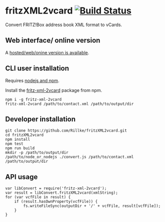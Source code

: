 # fritzXML2vcard [![Build Status](https://api.travis-ci.com/Rillke/fritzXML2vcard.svg?branch=master)](https://travis-ci.com/Rillke/fritzXML2vcard)

Convert FRITZ!Box address book XML format to vCards.

## Web interface/ online version

A [hosted/web/onine version is available](https://blog.rillke.com/fritzXML2vcard/).

## CLI user installation

Requires [nodejs and npm](https://nodejs.org/en/download/).

Install the [fritz-xml-2vcard](https://www.npmjs.com/package/fritz-xml-2vcard) package from npm.

```
npm i -g fritz-xml-2vcard
fritz-xml-2vcard /path/to/contact.xml /path/to/output/dir
```

## Developer installation

```
git clone https://github.com/Rillke/fritzXML2vcard.git
cd fritzXML2vcard
npm install
npm test
npm run build
mkdir -p /path/to/output/dir
/path/to/node_or_nodejs ./convert.js /path/to/contact.xml /path/to/output/dir
```

## API usage

```
var libConvert = require('fritz-xml-2vcard');
var result = libConvert.fritzXML2vcard(xmlString);
for (var vcfFile in result) {
	if (result.hasOwnProperty(vcfFile)) {
		fs.writeFileSync(outputDir + '/' + vcfFile, result[vcfFile]);
	}
}
```

